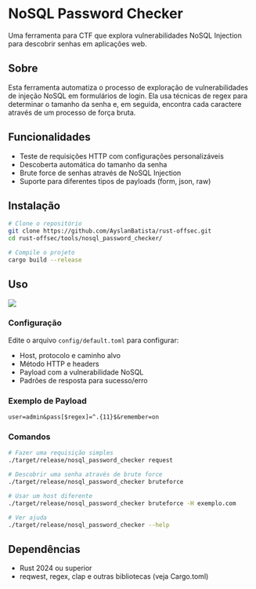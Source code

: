 # NoSQL Password Checker
Uma ferramenta para CTF que explora vulnerabilidades NoSQL Injection para descobrir senhas em aplicações web.

## Sobre

Esta ferramenta automatiza o processo de exploração de vulnerabilidades de injeção NoSQL em formulários de login. Ela usa técnicas de regex para determinar o tamanho da senha e, em seguida, encontra cada caractere através de um processo de força bruta.

## Funcionalidades

- Teste de requisições HTTP com configurações personalizáveis
- Descoberta automática do tamanho da senha
- Brute force de senhas através de NoSQL Injection
- Suporte para diferentes tipos de payloads (form, json, raw)

## Instalação

```bash
# Clone o repositório
git clone https://github.com/AyslanBatista/rust-offsec.git
cd rust-offsec/tools/nosql_password_checker/

# Compile o projeto
cargo build --release
```

## Uso

![](../../assets/nosql_password_checker.gif)

### Configuração

Edite o arquivo `config/default.toml` para configurar:
- Host, protocolo e caminho alvo
- Método HTTP e headers
- Payload com a vulnerabilidade NoSQL
- Padrões de resposta para sucesso/erro

### Exemplo de Payload

```
user=admin&pass[$regex]=^.{11}$&remember=on
```

### Comandos

```bash
# Fazer uma requisição simples
./target/release/nosql_password_checker request

# Descobrir uma senha através de brute force
./target/release/nosql_password_checker bruteforce

# Usar um host diferente
./target/release/nosql_password_checker bruteforce -H exemplo.com

# Ver ajuda
./target/release/nosql_password_checker --help
```

## Dependências

- Rust 2024 ou superior
- reqwest, regex, clap e outras bibliotecas (veja Cargo.toml)
